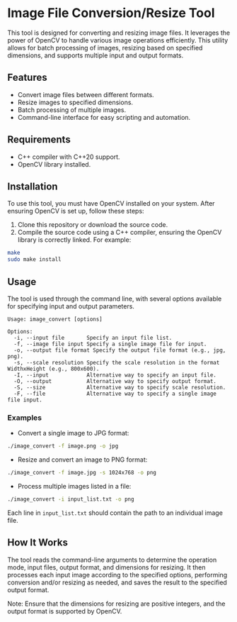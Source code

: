 
# Image File Conversion/Resize Tool

This tool is designed for converting and resizing image files. It leverages the power of OpenCV to handle various image operations efficiently. This utility allows for batch processing of images, resizing based on specified dimensions, and supports multiple input and output formats.

## Features

- Convert image files between different formats.
- Resize images to specified dimensions.
- Batch processing of multiple images.
- Command-line interface for easy scripting and automation.

## Requirements

- C++ compiler with C++20 support.
- OpenCV library installed.

## Installation

To use this tool, you must have OpenCV installed on your system. After ensuring OpenCV is set up, follow these steps:

1. Clone this repository or download the source code.
2. Compile the source code using a C++ compiler, ensuring the OpenCV library is correctly linked. For example:

```bash
make
sudo make install
```

## Usage

The tool is used through the command line, with several options available for specifying input and output parameters.

```
Usage: image_convert [options]

Options:
  -i, --input file       Specify an input file list.
  -f, --image file input Specify a single image file for input.
  -o, --output file format Specify the output file format (e.g., jpg, png).
  -s, --scale resolution Specify the scale resolution in the format WidthxHeight (e.g., 800x600).
  -I, --input            Alternative way to specify an input file.
  -O, --output           Alternative way to specify output format.
  -S, --size             Alternative way to specify scale resolution.
  -F, --file             Alternative way to specify a single image file input.
```

### Examples

- Convert a single image to JPG format:

```bash
./image_convert -f image.png -o jpg
```

- Resize and convert an image to PNG format:

```bash
./image_convert -f image.jpg -s 1024x768 -o png
```

- Process multiple images listed in a file:

```bash
./image_convert -i input_list.txt -o png
```

Each line in `input_list.txt` should contain the path to an individual image file.

## How It Works

The tool reads the command-line arguments to determine the operation mode, input files, output format, and dimensions for resizing. It then processes each input image according to the specified options, performing conversion and/or resizing as needed, and saves the result to the specified output format.

Note: Ensure that the dimensions for resizing are positive integers, and the output format is supported by OpenCV.
